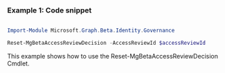 ### Example 1: Code snippet

```powershell

Import-Module Microsoft.Graph.Beta.Identity.Governance

Reset-MgBetaAccessReviewDecision -AccessReviewId $accessReviewId

```
This example shows how to use the Reset-MgBetaAccessReviewDecision Cmdlet.

